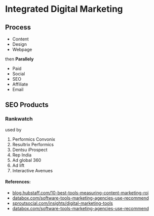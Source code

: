 # Integrated Digital Marketing

## Process

- Content
- Design
- Webpage

then **Parallely**
- Paid
- Social
- SEO
- Affiliate
- Email

## SEO Products

### Rankwatch

used by 

1. Performics Convonix
2. Resultrix Performics
3. Dentsu iProspect
4. Rep India
5. Ad global 360
6. Ad lift
7. Interactive Avenues



#### References:
- [blog.hubstaff.com/10-best-tools-measuring-content-marketing-roi](https://blog.hubstaff.com/10-best-tools-measuring-content-marketing-roi/)
- [databox.com/software-tools-marketing-agencies-use-recommend](https://databox.com/software-tools-marketing-agencies-use-recommend)
- [sproutsocial.com/insights/digital-marketing-tools](https://sproutsocial.com/insights/digital-marketing-tools/)
- [databox.com/software-tools-marketing-agencies-use-recommend](https://databox.com/software-tools-marketing-agencies-use-recommend)

